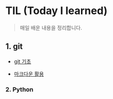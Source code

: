# TIL (Today I learned)

> 매일 배운 내용을 정리합니다.

## 1. git

* [git 기초](./git.md)

* [마크다운 활용](./markdown.md)

### 2. Python
